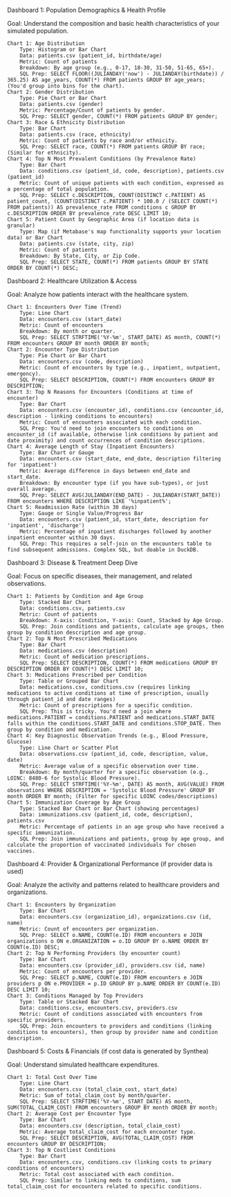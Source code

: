 Dashboard 1: Population Demographics & Health Profile

Goal: Understand the composition and basic health characteristics of your simulated population.

    Chart 1: Age Distribution
        Type: Histogram or Bar Chart
        Data: patients.csv (patient_id, birthdate/age)
        Metric: Count of patients
        Breakdown: By age group (e.g., 0-17, 18-30, 31-50, 51-65, 65+).
        SQL Prep: SELECT FLOOR((JULIANDAY('now') - JULIANDAY(birthdate)) / 365.25) AS age_years, COUNT(*) FROM patients GROUP BY age_years; (You'd group into bins for the chart).
    Chart 2: Gender Distribution
        Type: Pie Chart or Bar Chart
        Data: patients.csv (gender)
        Metric: Percentage/Count of patients by gender.
        SQL Prep: SELECT gender, COUNT(*) FROM patients GROUP BY gender;
    Chart 3: Race & Ethnicity Distribution
        Type: Bar Chart
        Data: patients.csv (race, ethnicity)
        Metric: Count of patients by race and/or ethnicity.
        SQL Prep: SELECT race, COUNT(*) FROM patients GROUP BY race; (Similar for ethnicity).
    Chart 4: Top N Most Prevalent Conditions (by Prevalence Rate)
        Type: Bar Chart
        Data: conditions.csv (patient_id, code, description), patients.csv (patient_id)
        Metric: Count of unique patients with each condition, expressed as a percentage of total population.
        SQL Prep: SELECT c.DESCRIPTION, COUNT(DISTINCT c.PATIENT) AS patient_count, (COUNT(DISTINCT c.PATIENT) * 100.0 / (SELECT COUNT(*) FROM patients)) AS prevalence_rate FROM conditions c GROUP BY c.DESCRIPTION ORDER BY prevalence_rate DESC LIMIT 10;
    Chart 5: Patient Count by Geographic Area (if location data is granular)
        Type: Map (if Metabase's map functionality supports your location data) or Bar Chart
        Data: patients.csv (state, city, zip)
        Metric: Count of patients
        Breakdown: By State, City, or Zip Code.
        SQL Prep: SELECT STATE, COUNT(*) FROM patients GROUP BY STATE ORDER BY COUNT(*) DESC;

Dashboard 2: Healthcare Utilization & Access

Goal: Analyze how patients interact with the healthcare system.

    Chart 1: Encounters Over Time (Trend)
        Type: Line Chart
        Data: encounters.csv (start_date)
        Metric: Count of encounters
        Breakdown: By month or quarter.
        SQL Prep: SELECT STRFTIME('%Y-%m', START_DATE) AS month, COUNT(*) FROM encounters GROUP BY month ORDER BY month;
    Chart 2: Encounter Type Distribution
        Type: Pie Chart or Bar Chart
        Data: encounters.csv (code, description)
        Metric: Count of encounters by type (e.g., inpatient, outpatient, emergency).
        SQL Prep: SELECT DESCRIPTION, COUNT(*) FROM encounters GROUP BY DESCRIPTION;
    Chart 3: Top N Reasons for Encounters (Conditions at time of encounter)
        Type: Bar Chart
        Data: encounters.csv (encounter_id), conditions.csv (encounter_id, description - linking conditions to encounters)
        Metric: Count of encounters associated with each condition.
        SQL Prep: You'd need to join encounters to conditions on encounter_id (if available, otherwise link conditions by patient and date proximity) and count occurrences of condition descriptions.
    Chart 4: Average Length of Stay (Inpatient Encounters)
        Type: Bar Chart or Gauge
        Data: encounters.csv (start_date, end_date, description filtering for 'inpatient')
        Metric: Average difference in days between end_date and start_date.
        Breakdown: By encounter type (if you have sub-types), or just overall average.
        SQL Prep: SELECT AVG(JULIANDAY(END_DATE) - JULIANDAY(START_DATE)) FROM encounters WHERE DESCRIPTION LIKE '%inpatient%';
    Chart 5: Readmission Rate (within 30 days)
        Type: Gauge or Single Value/Progress Bar
        Data: encounters.csv (patient_id, start_date, description for 'inpatient', 'discharge')
        Metric: Percentage of inpatient discharges followed by another inpatient encounter within 30 days.
        SQL Prep: This requires a self-join on the encounters table to find subsequent admissions. Complex SQL, but doable in DuckDB.

Dashboard 3: Disease & Treatment Deep Dive

Goal: Focus on specific diseases, their management, and related observations.

    Chart 1: Patients by Condition and Age Group
        Type: Stacked Bar Chart
        Data: conditions.csv, patients.csv
        Metric: Count of patients
        Breakdown: X-axis: Condition, Y-axis: Count, Stacked by Age Group.
        SQL Prep: Join conditions and patients, calculate age groups, then group by condition description and age group.
    Chart 2: Top N Most Prescribed Medications
        Type: Bar Chart
        Data: medications.csv (description)
        Metric: Count of medication prescriptions.
        SQL Prep: SELECT DESCRIPTION, COUNT(*) FROM medications GROUP BY DESCRIPTION ORDER BY COUNT(*) DESC LIMIT 10;
    Chart 3: Medications Prescribed per Condition
        Type: Table or Grouped Bar Chart
        Data: medications.csv, conditions.csv (requires linking medications to active conditions at time of prescription, usually through patient_id and date ranges)
        Metric: Count of prescriptions for a specific condition.
        SQL Prep: This is tricky. You'd need a join where medications.PATIENT = conditions.PATIENT and medications.START_DATE falls within the conditions.START_DATE and conditions.STOP_DATE. Then group by condition and medication.
    Chart 4: Key Diagnostic Observation Trends (e.g., Blood Pressure, Glucose)
        Type: Line Chart or Scatter Plot
        Data: observations.csv (patient_id, code, description, value, date)
        Metric: Average value of a specific observation over time.
        Breakdown: By month/quarter for a specific observation (e.g., LOINC: 8480-6 for Systolic Blood Pressure).
        SQL Prep: SELECT STRFTIME('%Y-%m', DATE) AS month, AVG(VALUE) FROM observations WHERE DESCRIPTION = 'Systolic Blood Pressure' GROUP BY month ORDER BY month; (Filter for specific LOINC codes/descriptions)
    Chart 5: Immunization Coverage by Age Group
        Type: Stacked Bar Chart or Bar Chart (showing percentages)
        Data: immunizations.csv (patient_id, code, description), patients.csv
        Metric: Percentage of patients in an age group who have received a specific immunization.
        SQL Prep: Join immunizations and patients, group by age group, and calculate the proportion of vaccinated individuals for chosen vaccines.

Dashboard 4: Provider & Organizational Performance (if provider data is used)

Goal: Analyze the activity and patterns related to healthcare providers and organizations.

    Chart 1: Encounters by Organization
        Type: Bar Chart
        Data: encounters.csv (organization_id), organizations.csv (id, name)
        Metric: Count of encounters per organization.
        SQL Prep: SELECT o.NAME, COUNT(e.ID) FROM encounters e JOIN organizations o ON e.ORGANIZATION = o.ID GROUP BY o.NAME ORDER BY COUNT(e.ID) DESC;
    Chart 2: Top N Performing Providers (by encounter count)
        Type: Bar Chart
        Data: encounters.csv (provider_id), providers.csv (id, name)
        Metric: Count of encounters per provider.
        SQL Prep: SELECT p.NAME, COUNT(e.ID) FROM encounters e JOIN providers p ON e.PROVIDER = p.ID GROUP BY p.NAME ORDER BY COUNT(e.ID) DESC LIMIT 10;
    Chart 3: Conditions Managed by Top Providers
        Type: Table or Stacked Bar Chart
        Data: conditions.csv, encounters.csv, providers.csv
        Metric: Count of conditions associated with encounters from specific providers.
        SQL Prep: Join encounters to providers and conditions (linking conditions to encounters), then group by provider name and condition description.

Dashboard 5: Costs & Financials (if cost data is generated by Synthea)

Goal: Understand simulated healthcare expenditures.

    Chart 1: Total Cost Over Time
        Type: Line Chart
        Data: encounters.csv (total_claim_cost, start_date)
        Metric: Sum of total_claim_cost by month/quarter.
        SQL Prep: SELECT STRFTIME('%Y-%m', START_DATE) AS month, SUM(TOTAL_CLAIM_COST) FROM encounters GROUP BY month ORDER BY month;
    Chart 2: Average Cost per Encounter Type
        Type: Bar Chart
        Data: encounters.csv (description, total_claim_cost)
        Metric: Average total_claim_cost for each encounter type.
        SQL Prep: SELECT DESCRIPTION, AVG(TOTAL_CLAIM_COST) FROM encounters GROUP BY DESCRIPTION;
    Chart 3: Top N Costliest Conditions
        Type: Bar Chart
        Data: encounters.csv, conditions.csv (linking costs to primary conditions of encounters)
        Metric: Total cost associated with each condition.
        SQL Prep: Similar to linking meds to conditions, sum total_claim_cost for encounters related to specific conditions.